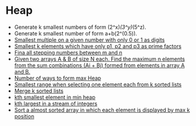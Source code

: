 # Heap

 - Generate k smallest numbers of form (2^x)*(3^y)*(5^z).
 - Generate k smallest number of form  a+b(2^(0.5)).
 - [Smallest multiple on a given number with only 0 or 1 as digits](https://www.interviewbit.com/problems/smallest-multiple-with-0-and-1/)
 - [Smallest k elements which have only p1, p2 and p3 as prime factors](https://www.interviewbit.com/problems/smallest-sequence-with-given-primes/)
 - [Fina all stepping numbers between m and n](https://www.interviewbit.com/problems/stepping-numbers/)
 - [Given two arrays A & B of size N each.
Find the maximum n elements from the sum combinations (Ai + Bj) formed from elements in array A and B.](https://www.interviewbit.com/problems/n-max-pair-combinations/)
 - [Number of ways to form max Heap](https://www.interviewbit.com/problems/ways-to-form-max-heap/)
 - [Smallest range when selecting one element each from k sorted lists](https://www.geeksforgeeks.org/find-smallest-range-containing-elements-from-k-lists/)
 - [Merge k sorted lists](https://www.geeksforgeeks.org/merge-k-sorted-linked-lists-set-2-using-min-heap/)
 - [kth smallest element in min heap](https://github.com/rishabh1911/Coding-Practice/blob/master/src/main/java/advance/data/structure/Heap/Kth_Largest_in_Heap.java)
 - [kth largest in a stream of integers](https://www.geeksforgeeks.org/kth-largest-element-in-a-stream/)
 - [Sort a almost sorted array in which each element is displayed by max k position](https://www.geeksforgeeks.org/nearly-sorted-algorithm/)
